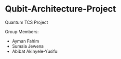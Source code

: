 # Qubit-Architecture-Project
Quantum TCS Project

Group Members:
- Ayman Fahim
- Sumaia Jewena
- Abibat Akinyele-Yusifu
